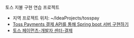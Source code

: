 토스 지불 구현 연습 프로젝트
- 지역 프로젝트 위치: ~/IdeaProjects/tosspay
- [Toss Payments 결제 API를 통해 Spring boot 서버 구현하기](https://jaehee1007.tistory.com/158#)
- [토스 페이먼츠-개발자 센터-결제](https://docs.tosspayments.com/reference#%EA%B2%B0%EC%A0%9C)
